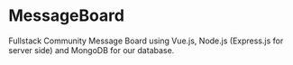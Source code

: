 # MessageBoard
Fullstack Community Message Board using Vue.js, Node.js (Express.js for server side) and MongoDB for our database.


